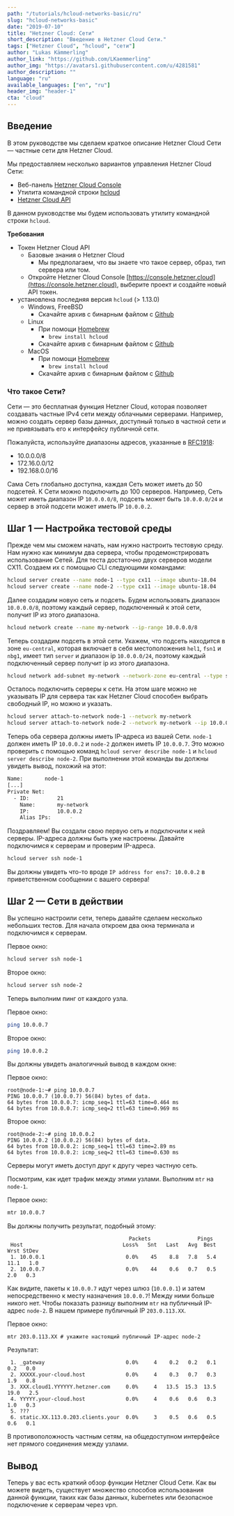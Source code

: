 ```yaml
---
path: "/tutorials/hcloud-networks-basic/ru"
slug: "hcloud-networks-basic"
date: "2019-07-10"
title: "Hetzner Cloud: Сети"
short_description: "Введение в Hetzner Cloud Сети."
tags: ["Hetzner Cloud", "hcloud", "сети"]
author: "Lukas Kämmerling"
author_link: "https://github.com/LKaemmerling"
author_img: "https://avatars1.githubusercontent.com/u/4281581"
author_description: ""
language: "ru"
available_languages: ["en", "ru"]
header_img: "header-1"
cta: "cloud"
---
```


## Введение

В этом руководстве мы сделаем краткое описание Hetzner Cloud Сети — частные сети для Hetzner Cloud.

Мы предоставляем несколько вариантов управления Hetzner Cloud Сети:

* Веб-панель [Hetzner Cloud Console](https://console.hetzner.cloud/)
* Утилита командной строки [hcloud](https://github.com/hetznercloud/cli)
* [Hetzner Cloud API](https://docs.hetzner.cloud/)

В данном руководстве мы будем использовать утилиту командной строки `hcloud`.

**Требования**

* Токен Hetzner Cloud API
  * Базовые знания о Hetzner Cloud
    * Мы предполагаем, что вы знаете что такое сервер, образ, тип сервера или том.
  * Откройте Hetzner Cloud Console [https://console.hetzner.cloud](https://console.hetzner.cloud), выберите проект и создайте новый API токен.
* установлена последняя версия `hcloud` (> 1.13.0)
  * Windows, FreeBSD
    * Скачайте архив с бинарным файлом с [Github](https://github.com/hetznercloud/cli/releases/latest)
  * Linux
    * При помощи [Homebrew](https://brew.sh/)
      * `brew install hcloud`
    * Скачайте архив с бинарным файлом с [Github](https://github.com/hetznercloud/cli/releases/latest)
  * MacOS
    * При помощи [Homebrew](https://brew.sh/)
      * `brew install hcloud`
    * Скачайте архив с бинарным файлом с [Github](https://github.com/hetznercloud/cli/releases/latest)

### Что такое Сети?

Сети — это бесплатная функция Hetzner Cloud, которая позволяет создавать частные IPv4 сети между облачными серверами. Например, можно создать сервер базы данных, доступный только в частной сети и не привязывать его к интерфейсу публичной сети.

Пожалуйста, используйте диапазоны адресов, указанные в [RFC1918](https://tools.ietf.org/html/rfc1918):

* 10.0.0.0/8
* 172.16.0.0/12
* 192.168.0.0/16

Сама Сеть глобально доступна, каждая Сеть может иметь до 50 подсетей. К Сети можно подключить до 100 серверов. Например, Сеть может иметь диапазон IP `10.0.0.0/8`, подсеть может быть `10.0.0.0/24` и сервер в этой подсети может иметь IP `10.0.0.2`.

## Шаг 1 — Настройка тестовой среды

Прежде чем мы сможем начать, нам нужно настроить тестовую среду. Нам нужно как минимум два сервера, чтобы продемонстрировать использование Сетей. Для теста достаточно двух серверов модели CX11. Создаем их с помощью CLI следующими командами:

```bash
hcloud server create --name node-1 --type cx11 --image ubuntu-18.04
hcloud server create --name node-2 --type cx11 --image ubuntu-18.04
```

Далее создадим новую сеть и подсеть. Будем использовать диапазон `10.0.0.0/8`, поэтому каждый сервер, подключенный к этой сети, получит IP из этого диапазона.

```bash
hcloud network create --name my-network --ip-range 10.0.0.0/8
```

Теперь создадим подсеть в этой сети. Укажем, что подсеть находится в зоне `eu-central`, которая включает в себя местоположения `hel1`, `fsn1` и `nbg1`, имеет тип `server` и диапазон ip `10.0.0.0/24`, поэтому каждый подключенный сервер получит ip из этого диапазона.

```bash
hcloud network add-subnet my-network --network-zone eu-central --type server --ip-range 10.0.0.0/24
```

Осталось подключить серверы к сети. На этом шаге можно не указывать IP для сервера так как Hetzner Cloud способен выбрать свободный IP, но можно и указать.

```bash
hcloud server attach-to-network node-1 --network my-network
hcloud server attach-to-network node-2 --network my-network --ip 10.0.0.7
```

Теперь оба сервера должны иметь IP-адреса из вашей Сети. `node-1` должен иметь IP `10.0.0.2` и `node-2` должен иметь IP `10.0.0.7`. Это можно проверить с помощью команд `hcloud server describe node-1` и `hcloud server describe node-2`. При выполнении этой команды вы должны увидеть вывод, похожий на этот:

```bash
Name:		node-1
[...]
Private Net:
  - ID:			21
    Name:		my-network
    IP:			10.0.0.2
    Alias IPs:		-
```

Поздравляем! Вы создали свою первую сеть и подключили к ней серверы. IP-адреса должны быть уже настроены. Давайте подключимся к серверам и проверим IP-адреса.

```bash
hcloud server ssh node-1
```

Вы должны увидеть что-то вроде `IP address for ens7: 10.0.0.2` в приветственном сообщении с вашего сервера!

## Шаг 2 — Сети в действии

Вы успешно настроили сети, теперь давайте сделаем несколько небольших тестов. Для начала откроем два окна терминала и подключимся к серверам.

Первое окно:

```bash
hcloud server ssh node-1
```

Второе окно:

```bash
hcloud server ssh node-2
```

Теперь выполним пинг от каждого узла.

Первое окно:

```bash
ping 10.0.0.7
```

Второе окно:

```bash
ping 10.0.0.2
```

Вы должны увидеть аналогичный вывод в каждом окне:

Первое окно:

```console
root@node-1:~# ping 10.0.0.7
PING 10.0.0.7 (10.0.0.7) 56(84) bytes of data.
64 bytes from 10.0.0.7: icmp_seq=1 ttl=63 time=0.464 ms
64 bytes from 10.0.0.7: icmp_seq=2 ttl=63 time=0.969 ms
```

Второе окно:

```console
root@node-2:~# ping 10.0.0.2
PING 10.0.0.2 (10.0.0.2) 56(84) bytes of data.
64 bytes from 10.0.0.2: icmp_seq=1 ttl=63 time=2.89 ms
64 bytes from 10.0.0.2: icmp_seq=2 ttl=63 time=0.630 ms
```

Серверы могут иметь доступ друг к другу через частную сеть.

Посмотрим, как идет трафик между этими узлами.
Выполним `mtr` на `node-1`.

Первое окно:

```bash
mtr 10.0.0.7
```

Вы должны получить результат, подобный этому:

```console
                                       Packets               Pings
 Host                                Loss%   Snt   Last   Avg  Best  Wrst StDev
 1. 10.0.0.1                          0.0%    45    8.8   7.8   5.4  11.1   1.0
 2. 10.0.0.7                          0.0%    44    0.6   0.7   0.5   2.0   0.3
```

Как видите, пакеты к `10.0.0.7` идут через шлюз (`10.0.0.1`) и затем непосредственно к месту назначения `10.0.0.7`! Между ними больше никого нет. Чтобы показать разницу выполним `mtr` на публичный IP-адрес `node-2`. В нашем примере публичный IP `203.0.113.XX`.

Первое окно:

```console
mtr 203.0.113.XX # укажите настоящий публичный IP-адрес node-2
```

Результат:

```console
 1. _gateway                          0.0%     4    0.2   0.2   0.1   0.2   0.0
 2. XXXXX.your-cloud.host             0.0%     4    0.3   0.7   0.3   1.9   0.8
 3. XXX.cloud1.YYYYYY.hetzner.com     0.0%     4   13.5  15.3  13.5  19.0   2.5
 4. YYYYY.your-cloud.host             0.0%     4    0.6   0.6   0.3   1.0   0.3
 5. ???
 6. static.XX.113.0.203.clients.your  0.0%     3    0.5   0.6   0.5   0.6   0.1
```

В противоположность частным сетям, на общедоступном интерфейсе нет прямого соединения между узлами.

## Вывод

Теперь у вас есть краткий обзор функции Hetzner Cloud Сети. Как вы можете видеть, существует множество способов использования данной функции, таких как базы данных, kubernetes или безопасное подключение к серверам через vpn.
